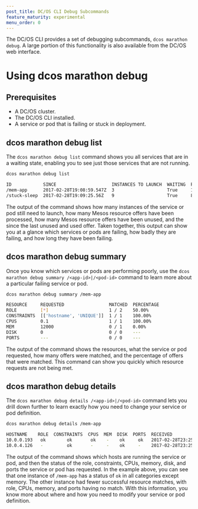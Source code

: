 ```yaml
---
post_title: DC/OS CLI Debug Subcommands
feature_maturity: experimental
menu_order: 0
---
```


The DC/OS CLI provides a set of debugging subcommands, `dcos marathon debug`. A large portion of this functionality is also available from the DC/OS web interface.

# Using dcos marathon debug

## Prerequisites
- A DC/OS cluster.
- The DC/OS CLI installed.
- A service or pod that is failing or stuck in deployment.



## dcos marathon debug list

The `dcos marathon debug list` command shows you all services that are in a waiting state, enabling you to see just those services that are not running.

```bash
dcos marathon debug list

ID            SINCE                     INSTANCES TO LAUNCH  WAITING  PROCESSED OFFERS  UNUSED OFFERS  LAST UNUSED OFFER         LAST USED OFFER           
/mem-app      2017-02-28T19:08:59.547Z  3                    True     13                13             2017-02-28T19:09:35.607Z  ---                       
/stuck-sleep  2017-02-28T19:09:25.56Z   9                    True     8                 7              2017-02-28T19:09:35.608Z  2017-02-28T19:09:25.566Z
```

The output of the command shows how many instances of the service or pod still need to launch, how many Mesos resource offers have been processed, how many Mesos resource offers have been unused, and the since the last unused and used offer. Taken together, this output can show you at a glance which services or pods are failing, how badly they are failing, and how long they have been failing.

<!-- what does `SINCE` mean? -->

## dcos marathon debug summary

Once you know which services or pods are performing poorly, use the `dcos marathon debug summary /<app-id>|/<pod-id>` command to learn more about a particular failing service or pod.

```bash
dcos marathon debug summary /mem-app

RESOURCE     REQUESTED                 MATCHED  PERCENTAGE  
ROLE         [*]                       1 / 2    50.00%      
CONSTRAINTS  [['hostname', 'UNIQUE']]  1 / 1    100.00%     
CPUS         0.1                       1 / 1    100.00%     
MEM          12000                     0 / 1    0.00%       
DISK         0                         0 / 0    ---         
PORTS        ---                       0 / 0    ---  
```

The output of the command shows the resources, what the service or pod requested, how many offers were matched, and the percentage of offers that were matched. This command can show you quickly which resource requests are not being met.

## dcos marathon debug details

The `dcos marathon debug details /<app-id>|/<pod-id>` command lets you drill down further to learn exactly how you need to change your service or pod definition.

```bash
dcos marathon debug details /mem-app

HOSTNAME    ROLE  CONSTRAINTS  CPUS  MEM  DISK  PORTS  RECEIVED                  
10.0.0.193   ok        ok       ok    -    ok     ok   2017-02-28T23:25:11.912Z  
10.0.4.126   -         ok       -     -    ok     -    2017-02-28T23:25:11.913Z
```

The output of the command shows which hosts are running the service or pod, and then the status of the role, constraints, CPUs, memory, disk, and ports the service or pod has requested. <!-- what does received mean here? is it when the offer was recevied? --> In the example above, you can see that one instance of `/mem-app` has a status of `ok` in all categories except memory. The other instance had fewer successful resource matches, with role, CPUs, memory, and ports having no match. With this information, you know more about where and how you need to modify your service or pod definition.
